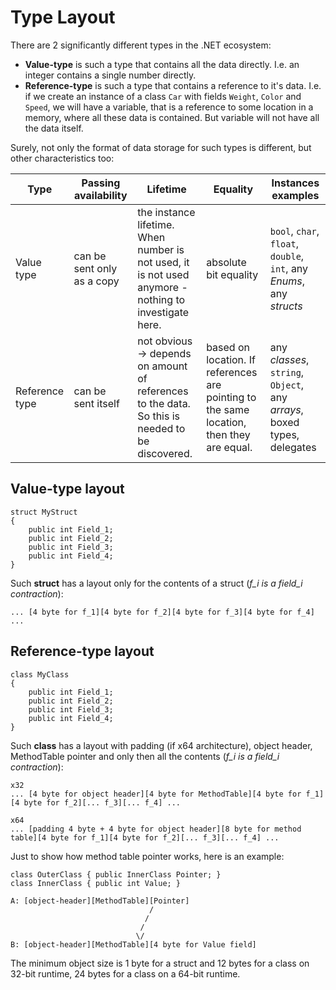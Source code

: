 # Type Layout

There are 2 significantly different types in the .NET ecosystem:
- **Value-type** is such a type that contains all the data directly. I.e. an integer contains a single number directly.
- **Reference-type** is such a type that contains a reference to it's data. I.e. if we create an instance of a class `Car` with fields `Weight`, `Color` and `Speed`, we will have a variable, that is a reference to some location in a memory, where all these data is contained. But variable will not have all the data itself.

Surely, not only the format of data storage for such types is different, but other characteristics too:

| Type | Passing availability | Lifetime | Equality | Instances examples |
| --- | --- | --- | --- | --- |
| Value type | can be sent only as a copy | the instance lifetime. When number is not used, it is not used anymore - nothing to investigate here. | absolute bit equality | `bool`, `char`, `float`, `double`, `int`, any *Enums*, any *structs* |
| Reference type | can be sent itself | not obvious -> depends on amount of references to the data. So this is needed to be discovered. | based on location. If references are pointing to the same location, then they are equal. | any *classes*, `string`, `Object`, any *arrays*, boxed types, delegates |

## Value-type layout
```
struct MyStruct
{
    public int Field_1;
    public int Field_2;
    public int Field_3;
    public int Field_4;
}
```

Such **struct** has a layout only for the contents of a struct (*f_i is a field_i contraction*):

```
... [4 byte for f_1][4 byte for f_2][4 byte for f_3][4 byte for f_4] ...
```

## Reference-type layout
```
class MyClass
{
    public int Field_1;
    public int Field_2;
    public int Field_3;
    public int Field_4;
}
```

Such **class** has a layout with padding (if x64 architecture), object header, MethodTable pointer and only then all the contents (*f_i is a field_i contraction*):

```
x32
... [4 byte for object header][4 byte for MethodTable][4 byte for f_1][4 byte for f_2][... f_3][... f_4] ...

x64
... [padding 4 byte + 4 byte for object header][8 byte for method table][4 byte for f_1][4 byte for f_2][... f_3][... f_4] ...
```

Just to show how method table pointer works, here is an example:
```
class OuterClass { public InnerClass Pointer; }
class InnerClass { public int Value; }

A: [object-header][MethodTable][Pointer]
                               /
                              /
                             /
                            \/ 
B: [object-header][MethodTable][4 byte for Value field]
```

The minimum object size is 1 byte for a struct and 12 bytes for a class on 32-bit runtime, 24 bytes for a class on a 64-bit runtime.